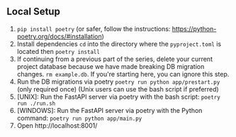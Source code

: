 ## Local Setup

1. `pip install poetry` (or safer, follow the instructions: https://python-poetry.org/docs/#installation)
2. Install dependencies `cd` into the directory where the `pyproject.toml` is located then `poetry install`
3. If continuing from a previous part of the series, delete your current project database because we 
have made breaking DB migration changes. `rm example.db`. If you're starting here, you can ignore this step.
4. Run the DB migrations via poetry `poetry run python app/prestart.py` (only required once) (Unix users can use
the bash script if preferred)
5. [UNIX]: Run the FastAPI server via poetry with the bash script: `poetry run ./run.sh`
6. [WINDOWS]: Run the FastAPI server via poetry with the Python command: `poetry run python app/main.py`
7. Open http://localhost:8001/